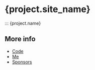 # {project.site_name}

::: {project.name}

## More info

* [ Code ]( https://github.com/{project.user}/{project.name} )
* [ Me ]( https://github.com/rec )
* [ Sponsors ]( https://github.com/sponsors/rec )

